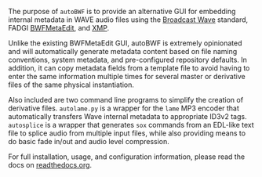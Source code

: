 The purpose of `autoBWF` is to provide an alternative GUI for embedding internal metadata in WAVE audio files using the [Broadcast Wave](https://en.wikipedia.org/wiki/Broadcast_Wave_Format) standard, FADGI [BWFMetaEdit](https://mediaarea.net/BWFMetaEdit), and [XMP](https://en.wikipedia.org/wiki/Extensible_Metadata_Platform). 

Unlike the existing BWFMetaEdit GUI, autoBWF is extremely opinionated and will automatically generate metadata content based on file naming conventions, system metadata, and pre-configured repository defaults. In addition, it can copy metadata fields from a template file to avoid having to enter the same information multiple times for several master or derivative files of the same physical instantiation.


Also included are two command line programs to simplify the creation of derivative files. `autolame.py` is a wrapper for the `lame` MP3 encoder that automatically transfers Wave internal metadata to appropriate ID3v2 tags. `autosplice` is a wrapper that generates `sox` commands from an EDL-like text file to splice audio from multiple input files, while also providing means to do basic fade in/out and audio level compression.

For full installation, usage, and configuration information, please read the docs on [readthedocs.org](https://autobwf.readthedocs.io/en/stable/).
